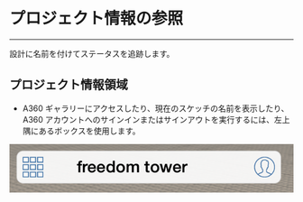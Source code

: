 

# プロジェクト情報の参照

---

設計に名前を付けてステータスを追跡します。

## プロジェクト情報領域

* A360 ギャラリーにアクセスしたり、現在のスケッチの名前を表示したり、A360 アカウントへのサインインまたはサインアウトを実行するには、左上隅にあるボックスを使用します。

![](Images/GUID-D7BDD290-33EB-4978-B03F-18F9F343027E-low.png)


